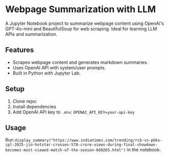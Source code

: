 
# Webpage Summarization with LLM

A Jupyter Notebook project to summarize webpage content using OpenAI's GPT-4o-mini and BeautifulSoup for web scraping. Ideal for learning LLM APIs and summarization.

## Features
- Scrapes webpage content and generates markdown summaries.
- Uses OpenAI API with system/user prompts.
- Built in Python with Jupyter Lab.

## Setup
1. Clone repo: 
2. Install dependencies
3. Add OpenAI API key to `.env`: `OPENAI_API_KEY=your-api-key`
   
## Usage
Run `display_summary("https://www.indiatimes.com/trending/rcb-vs-pbks-ipl-2025-jio-hotstar-crosses-578-crore-views-during-final-showdown-becomes-most-viewed-match-of-the-season-660265.html")` in the notebook.


